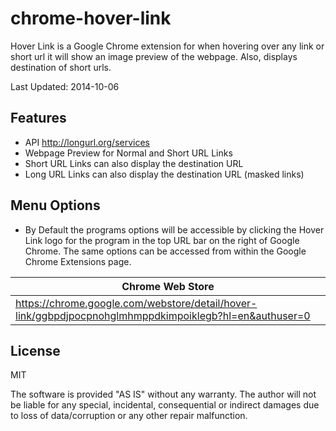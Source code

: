# chrome-hover-link
Hover Link is a Google Chrome extension for when hovering over any link or short url it will show an image preview of the webpage. Also, displays destination of short urls.

Last Updated: 2014-10-06

## Features
- API http://longurl.org/services
- Webpage Preview for Normal and Short URL Links
- Short URL Links can also display the destination URL
- Long URL Links can also display the destination URL (masked links)

## Menu Options
- By Default the programs options will be accessible by clicking the Hover Link logo for the program in the top URL bar on the right of Google Chrome. The same options can be accessed from within the Google Chrome Extensions page.

| Chrome Web Store |
| ------ |
| https://chrome.google.com/webstore/detail/hover-link/ggbpdjpocpnohglmhmppdkimpoiklegb?hl=en&authuser=0 |

## License
MIT

The software is provided "AS IS" without any warranty. The author will not be liable for any special, incidental, consequential or indirect damages due to loss of data/corruption or any other repair malfunction.
